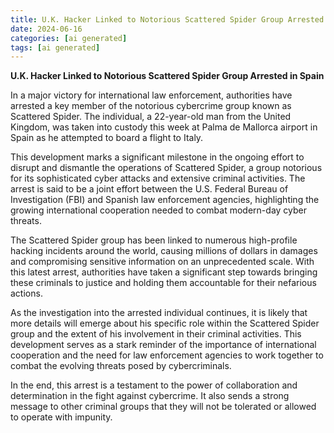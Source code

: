 ```yaml
---
title: U.K. Hacker Linked to Notorious Scattered Spider Group Arrested in Spain
date: 2024-06-16
categories: [ai generated]
tags: [ai generated]
---
```


**U.K. Hacker Linked to Notorious Scattered Spider Group Arrested in Spain**

In a major victory for international law enforcement, authorities have arrested a key member of the notorious cybercrime group known as Scattered Spider. The individual, a 22-year-old man from the United Kingdom, was taken into custody this week at Palma de Mallorca airport in Spain as he attempted to board a flight to Italy.

This development marks a significant milestone in the ongoing effort to disrupt and dismantle the operations of Scattered Spider, a group notorious for its sophisticated cyber attacks and extensive criminal activities. The arrest is said to be a joint effort between the U.S. Federal Bureau of Investigation (FBI) and Spanish law enforcement agencies, highlighting the growing international cooperation needed to combat modern-day cyber threats.

The Scattered Spider group has been linked to numerous high-profile hacking incidents around the world, causing millions of dollars in damages and compromising sensitive information on an unprecedented scale. With this latest arrest, authorities have taken a significant step towards bringing these criminals to justice and holding them accountable for their nefarious actions.

As the investigation into the arrested individual continues, it is likely that more details will emerge about his specific role within the Scattered Spider group and the extent of his involvement in their criminal activities. This development serves as a stark reminder of the importance of international cooperation and the need for law enforcement agencies to work together to combat the evolving threats posed by cybercriminals.

In the end, this arrest is a testament to the power of collaboration and determination in the fight against cybercrime. It also sends a strong message to other criminal groups that they will not be tolerated or allowed to operate with impunity.